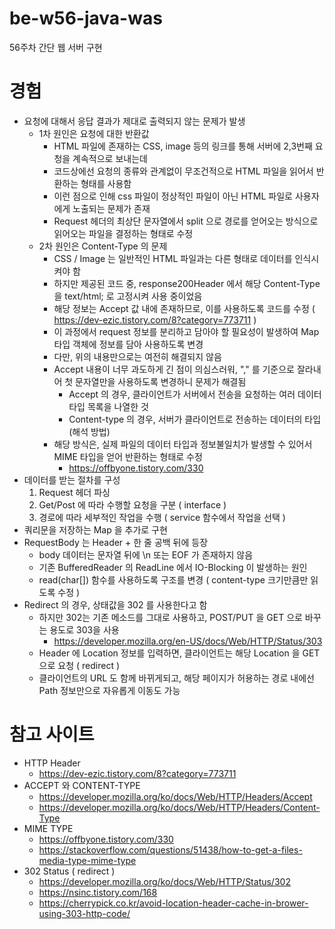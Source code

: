 # be-w56-java-was
56주차 간단 웹 서버 구현

# 경험
- 요청에 대해서 응답 결과가 제대로 출력되지 않는 문제가 발생
  - 1차 원인은 요청에 대한 반환값
    - HTML 파일에 존재하는 CSS, image 등의 링크를 통해 서버에 2,3번째 요청을 계속적으로 보내는데
    - 코드상에선 요청의 종류와 관계없이 무조건적으로 HTML 파일을 읽어서 반환하는 형태를 사용함
    - 이런 점으로 인해 css 파일이 정상적인 파일이 아닌 HTML 파일로 사용자에게 노출되는 문제가 존재
    - Request 헤더의 최상단 문자열에서 split 으로 경로를 얻어오는 방식으로 읽어오는 파일을 결정하는 형태로 수정
  - 2차 원인은 Content-Type 의 문제
    - CSS / Image 는 일반적인 HTML 파일과는 다른 형태로 데이터를 인식시켜야 함
    - 하지만 제공된 코드 중, response200Header 에서 해당 Content-Type 을 text/html; 로 고정시켜 사용 중이었음
    - 해당 정보는 Accept 값 내에 존재하므로, 이를 사용하도록 코드를 수정 ( https://dev-ezic.tistory.com/8?category=773711 )
    - 이 과정에서 request 정보를 분리하고 담아야 할 필요성이 발생하여 Map 타입 객체에 정보를 담아 사용하도록 변경
    - 다만, 위의 내용만으로는 여전히 해결되지 않음
    - Accept 내용이 너무 과도하게 긴 점이 의심스러워, "," 를 기준으로 잘라내어 첫 문자열만을 사용하도록 변경하니 문제가 해결됨
      - Accept 의 경우, 클라이언트가 서버에서 전송을 요청하는 여러 데이터 타입 목록을 나열한 것
      - Content-type 의 경우, 서버가 클라이언트로 전송하는 데이터의 타입 (해석 방법)
    - 해당 방식은, 실제 파일의 데이터 타입과 정보불일치가 발생할 수 있어서 MIME 타입을 얻어 반환하는 형태로 수정
      - https://offbyone.tistory.com/330
- 데이터를 받는 절차를 구성
  1. Request 헤더 파싱 
  2. Get/Post 에 따라 수행할 요청을 구분 ( interface )
  3. 경로에 따라 세부적인 작업을 수행 ( service 함수에서 작업을 선택 )
- 쿼리문을 저장하는 Map 을 추가로 구현
- RequestBody 는 Header + 한 줄 공백 뒤에 등장
  - body 데이터는 문자열 뒤에 \n 또는 EOF 가 존재하지 않음
  - 기존 BufferedReader 의 ReadLine 에서 IO-Blocking 이 발생하는 원인
  - read(char[]) 함수를 사용하도록 구조를 변경 ( content-type 크기만큼만 읽도록 수정 )
- Redirect 의 경우, 상태값을 302 를 사용한다고 함
  - 하지만 302는 기존 메소드를 그대로 사용하고, POST/PUT 을 GET 으로 바꾸는 용도로 303을 사용
    - https://developer.mozilla.org/en-US/docs/Web/HTTP/Status/303
  - Header 에 Location 정보를 입력하면, 클라이언트는 해당 Location 을 GET 으로 요청 ( redirect )
  - 클라이언트의 URL 도 함께 바뀌게되고, 해당 페이지가 허용하는 경로 내에선 Path 정보만으로 자유롭게 이동도 가능

# 참고 사이트
- HTTP Header
  - https://dev-ezic.tistory.com/8?category=773711
- ACCEPT 와 CONTENT-TYPE
  - https://developer.mozilla.org/ko/docs/Web/HTTP/Headers/Accept
  - https://developer.mozilla.org/ko/docs/Web/HTTP/Headers/Content-Type
- MIME TYPE
  - https://offbyone.tistory.com/330
  - https://stackoverflow.com/questions/51438/how-to-get-a-files-media-type-mime-type
- 302 Status ( redirect )
  - https://developer.mozilla.org/ko/docs/Web/HTTP/Status/302
  - https://nsinc.tistory.com/168
  - https://cherrypick.co.kr/avoid-location-header-cache-in-brower-using-303-http-code/


